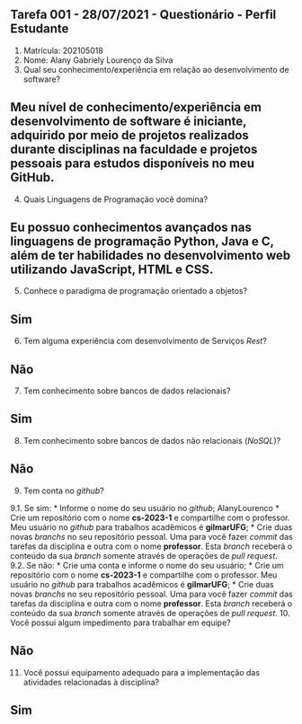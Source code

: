 ## Tarefa 001 - 28/07/2021 - Questionário - Perfil Estudante

1. Matrícula: 202105018
2. Nome: Alany Gabriely Lourenço da Silva
3. Qual seu conhecimento/experiência em relação ao desenvolvimento de software?

## Meu nível de conhecimento/experiência em desenvolvimento de software é iniciante, adquirido por meio de projetos realizados durante disciplinas na faculdade e projetos pessoais para estudos disponíveis no meu GitHub.

4. Quais Linguagens de Programação você domina?

## Eu possuo conhecimentos avançados nas linguagens de programação Python, Java e C, além de ter habilidades no desenvolvimento web utilizando JavaScript, HTML e CSS.

5. Conhece o paradigma de programação orientado a objetos?

## Sim

6. Tem alguma experiência com desenvolvimento de Serviços _Rest_?

## Não

7. Tem conhecimento sobre bancos de dados relacionais?

## Sim

8. Tem conhecimento sobre bancos de dados não relacionais (_NoSQL_)?

## Não

9. Tem conta no _github_?

  9.1.  Se sim:
      * Informe o nome do seu usuário no _github_; AlanyLourenco
      * Crie um repositório com o nome **cs-2023-1** e compartilhe com o professor. Meu usuário no _github_ para trabalhos acadêmicos é **gilmarUFG**;
      * Crie duas novas _branchs_ no seu repositório pessoal. Uma para você fazer _commit_ das tarefas da disciplina e outra com o nome **professor**. Esta _branch_ receberá o conteúdo da sua _branch_ somente através de operações de _pull request_.
      9.2.  Se não:
      *  Crie uma conta e informe o nome do seu usuário;
      *  Crie um repositório com o nome **cs-2023-1** e compartilhe com o professor.  Meu usuário no _github_ para trabalhos acadêmicos é **gilmarUFG**;
      * Crie duas novas _branchs_ no seu repositório pessoal. Uma para você fazer _commit_ das tarefas da disciplina e outra com o nome **professor**. Esta _branch_ receberá o conteúdo da sua _branch_ somente através de operações de _pull request_.
10. Você possui algum impedimento para trabalhar em equipe?

  ## Não

11. Você possui equipamento adequado para a implementação das atividades relacionadas à disciplina?
  ## Sim
